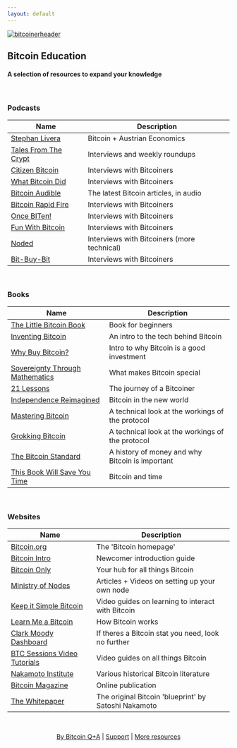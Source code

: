 ```yaml
---
layout: default
---
```


[![bitcoinerheader](/qna/assets/images/qna.png)](/qna)

## Bitcoin Education	

#### A selection of resources to expand your knowledge

<br/>

### Podcasts


| Name                                                      | Description                                                        | 
|-----------------------------------------------------------|--------------------------------------------------------------------|  
| [Stephan Livera](https://stephanlivera.com/)              | Bitcoin + Austrian Economics                                       |                   
| [Tales From The Crypt](https://tftc.io/)                  | Interviews and weekly roundups                                     |
| [Citizen Bitcoin](https://citizenbitcoin.world/)          | Interviews with Bitcoiners                                         |
| [What Bitcoin Did](https://www.whatbitcoindid.com/)       | Interviews with Bitcoiners                                         |
| [Bitcoin Audible](https://thecryptoconomy.com/)           | The latest Bitcoin articles, in audio                              |
| [Bitcoin Rapid Fire](https://anchor.fm/john-vallis/)      | Interviews with Bitcoiners                                         |
| [Once BITen!](https://anchor.fm/daniel-prince6/)          | Interviews with Bitcoiners                                         |
| [Fun With Bitcoin](https://anchor.fm/funwithbitcoin)      | Interviews with Bitcoiners                                         | 
| [Noded](https://noded.org/)                               | Interviews with Bitcoiners (more technical)                        |
| [Bit-Buy-Bit](https://www.bit-buy-bit.com/)               | Interviews with Bitcoiners                                         |

<br/>

### Books


| Name                                                                         | Description                                                        | 
|------------------------------------------------------------------------------|--------------------------------------------------------------------|   
| [The Little Bitcoin Book](https://www.amazon.com/Little-Bitcoin-Book-Matters-Finances/dp/1641990503)      | Book for beginners  |
| [Inventing Bitcoin](https://www.amazon.com/Inventing-Bitcoin-Technology-Decentralized-Explained/dp/B087C4BCJ2/ref=sr_1_1?dchild=1&keywords=inventing+bitcoin&qid=1588949147&s=books&sr=1-1) | An intro to the tech behind Bitcoin |
| [Why Buy Bitcoin?](https://www.amazon.com/Why-Buy-Bitcoin-Investing-Tomorrow-ebook/dp/B07XG2J3S9/ref=sr_1_1?crid=3IMKLU1TOXY9T&dchild=1&keywords=why+buy+bitcoin&qid=1588949169&s=audible&sprefix=why+buy+bit%2Caudible%2C219&sr=8-1) |  Intro to why Bitcoin is a good investment  |
| [Sovereignty Through Mathematics](https://www.amazon.com/Bitcoin-Sovereignty-mathematics-Knut-Svanholm-ebook/dp/B07S3MHJ9F/ref=reads_cwrtbar_3/137-9578181-1931706?_encoding=UTF8&pd_rd_i=B07S3MHJ9F&pd_rd_r=6e49cbe3-c298-4be0-b757-8632e616cef9&pd_rd_w=28Jho&pd_rd_wg=KBmpj&pf_rd_p=f7e50e46-03c7-4eda-9ad4-faa4a79972b4&pf_rd_r=ZJBHPGZ5QSH4SGRZGRNB&psc=1&refRID=ZJBHPGZ5QSH4SGRZGRNB) | What makes Bitcoin special    |
| [21 Lessons](https://www.amazon.com/21-Lessons-Learned-Falling-Bitcoin-ebook/dp/B083L93MJ7/ref=reads_cwrtbar_4/137-9578181-1931706?_encoding=UTF8&pd_rd_i=B083L93MJ7&pd_rd_r=86552ba6-823a-41d0-b29f-51a6221a22c8&pd_rd_w=lgbdg&pd_rd_wg=DiGJD&pf_rd_p=f7e50e46-03c7-4eda-9ad4-faa4a79972b4&pf_rd_r=F1NMJVVNRSBTAKY7NP5A&psc=1&refRID=F1NMJVVNRSBTAKY7NP5A) | The journey of a Bitcoiner     |
| [Independence Reimagined](https://www.amazon.com/Bitcoin-Independence-reimagined-Knut-Svanholm-ebook/dp/B087CF2XBB/ref=sr_1_1?crid=26JOFMIYVQANS&dchild=1&keywords=independence+reimagined&qid=1588949225&s=digital-text&sprefix=independence+rei%2Cdigital-text%2C214&sr=1-1) | Bitcoin in the new world  |
| [Mastering Bitcoin](https://www.amazon.com/Andreas-M-Antonopoulos-ebook/dp/B071K7FCD4/ref=sr_1_1?crid=33UFO6X3FPZ6W&dchild=1&keywords=mastering+bitcoin&qid=1588949253&s=digital-text&sprefix=mastering+bit%2Cdigital-text%2C221&sr=1-1) | A technical look at the workings of the protocol  |
[Grokking Bitcoin](https://www.amazon.com/Grokking-Bitcoin-Kalle-Rosenbaum/dp/1617294640/ref=sr_1_1?crid=SSQFO3DTX2S8&dchild=1&keywords=grokking+bitcoin&qid=1588949273&s=digital-text&sprefix=grokking%2Cdigital-text%2C218&sr=1-1-catcorr) | A technical look at the workings of the protocol    |
| [The Bitcoin Standard](https://www.amazon.com/Bitcoin-Standard-Decentralized-Alternative-Central-ebook/dp/B07BPM3GZQ/ref=tmm_kin_swatch_0?_encoding=UTF8&qid=&sr=) | A history of money and why Bitcoin is important |
| [This Book Will Save You Time](https://www.amazon.com/This-Book-Will-Save-Time-ebook/dp/B085PVW6M2/ref=pd_sim_351_6/137-9578181-1931706?_encoding=UTF8&pd_rd_i=B085PVW6M2&pd_rd_r=310e1429-8180-4106-a533-122b2a939af3&pd_rd_w=Wlude&pd_rd_wg=MpEbT&pf_rd_p=9fec2710-b93d-4b3e-b3ca-e55dc1c5909a&pf_rd_r=8Z8XV88M9CERWCCMV9WB&psc=1&refRID=8Z8XV88M9CERWCCMV9WB) | Bitcoin and time |

<br/>

### Websites


| Name                                                                         | Description                                                        | 
|------------------------------------------------------------------------------|--------------------------------------------------------------------|  
| [Bitcoin.org](https://bitcoin.org/)     |     The 'Bitcoin homepage'                                                |
| [Bitcoin Intro](https://bitcoin-intro.com/) |  Newcomer introduction guide   |
| [Bitcoin Only](https://bitcoin-only.com/) |  Your hub for all things Bitcoin    |
| [Ministry of Nodes](https://www.ministryofnodes.com.au/) |  Articles + Videos on setting up your own node  |
| [Keep it Simple Bitcoin](https://www.keepitsimplebitcoin.com/) |  Video guides on learning to interact with Bitcoin  |
| [Learn Me a Bitcoin](https://learnmeabitcoin.com/ ) |  How Bitcoin works  |
| [Clark Moody Dashboard](https://bitcoin.clarkmoody.com/dashboard/) | If theres a Bitcoin stat you need, look no further   |
| [BTC Sessions Video Tutorials](https://www.youtube.com/channel/UChzLnWVsl3puKQwc5PoO6Zg/playlists) | Video guides on all things Bitcoin   |
| [Nakamoto Institute](https://nakamotoinstitute.org/) | Various historical Bitcoin literature    |
| [Bitcoin Magazine](https://bitcoinmagazine.com/) |  Online publication    |
| [The Whitepaper](https://bitcoin.org/bitcoin.pdf) |  The original Bitcoin 'blueprint' by Satoshi Nakamoto       |

<br/>

<p align="center">
  <a href="https://twitter.com/BitcoinQ_A">By Bitcoin Q+A</a> |
  <a href="https://bqa.duckdns.org:20486/apps/96ZvtoJQr9bz5QyeDoUfhkmNTLZ/pos">Support</a> |
  <a href="https://bitcoiner.guide">More resources</a>
  <br><br>
</p>

